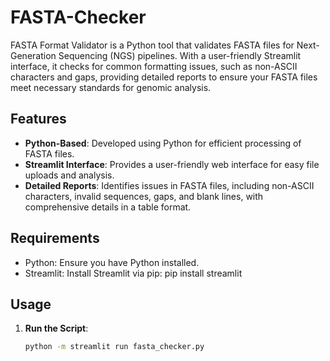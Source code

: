 # FASTA-Checker
FASTA Format Validator is a Python tool that validates FASTA files for Next-Generation Sequencing (NGS) pipelines. With a user-friendly Streamlit interface, it checks for common formatting issues, such as non-ASCII characters and gaps, providing detailed reports to ensure your FASTA files meet necessary standards for genomic analysis.

## Features

- **Python-Based**: Developed using Python for efficient processing of FASTA files.
- **Streamlit Interface**: Provides a user-friendly web interface for easy file uploads and analysis.
- **Detailed Reports**: Identifies issues in FASTA files, including non-ASCII characters, invalid sequences, gaps, and blank lines, with comprehensive details in a table format.


## Requirements

- Python: Ensure you have Python installed.
- Streamlit: Install Streamlit via pip:
  pip install streamlit
  
## Usage

1. **Run the Script**: 
   ```bash
   python -m streamlit run fasta_checker.py

